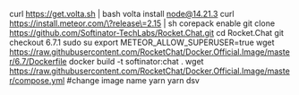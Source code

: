 curl https://get.volta.sh | bash
volta install node@14.21.3
curl https://install.meteor.com/\?release\=2.15 | sh
corepack enable
git clone https://github.com/Softinator-TechLabs/Rocket.Chat.git
cd Rocket.Chat
git checkout 6.7.1
sudo su
export METEOR_ALLOW_SUPERUSER=true
wget https://raw.githubusercontent.com/RocketChat/Docker.Official.Image/master/6.7/Dockerfile
docker build -t softinator:chat .
wget https://raw.githubusercontent.com/RocketChat/Docker.Official.Image/master/compose.yml 
#change image name
yarn
yarn dsv
